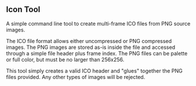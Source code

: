Icon Tool
---------
A simple command line tool to create multi-frame ICO files from PNG source images.<br>

The ICO file format allows either uncompressed or PNG compressed images. The PNG images are stored as-is inside the file and accessed through a simple file header plus frame index. The PNG files can be palette or full color, but must be no larger than 256x256.<br>

This tool simply creates a valid ICO header and "glues" together the PNG files provided. Any other types of images will be rejected.



